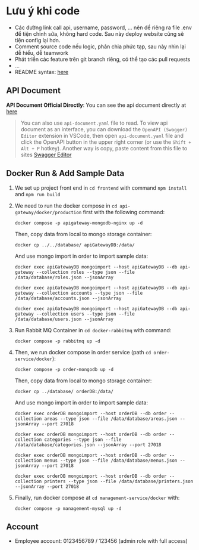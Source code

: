 # Lưu ý khi code 
- Các đường link call api, username, password, ... nên để riêng ra file .env để tiện chỉnh sửa, không hard code. Sau này deploy website cũng sẽ tiện config lại hơn.
- Comment source code nếu logic, phân chia phức tạp, sau này nhìn lại dễ hiểu, dễ teamwork
- Phát triển các feature trên git branch riêng, có thể tạo các pull requests
- ...
- README syntax: [here](https://docs.github.com/en/get-started/writing-on-github/getting-started-with-writing-and-formatting-on-github/basic-writing-and-formatting-syntax)

## API Document
**API Document Official Directly**: You can see the api document directly at [here](https://app.swaggerhub.com/apis/HaiLuu/GreenFeast/1.0.0)
> You can also use `api-document.yaml` file to read. To view api document as an interface, you can download the `OpenAPI (Swagger) Editor` extension in VSCode, then open `api-document.yaml` file and click the OpenAPI button in the upper right corner (or use the `Shift + Alt + P` hotkey). Another way is copy, paste content from this file to sites [Swagger Editor](https://editor.swagger.io/)

## Docker Run & Add Sample Data
1. We set up project front end in `cd frontend` with command `npm install` and `npm run build`
1. We need to run the docker compose in `cd api-gateway/docker/production` first with the following command: 
   
   ```
   docker compose -p apigateway-mongodb-nginx up -d 
   ```
   Then, copy data from local to mongo storage container:
   
   ```
   docker cp ../../database/ apiGatewayDB:/data/
   ```   
   And use mongo import in order to import sample data:
   
   ```
   docker exec apiGatewayDB mongoimport --host apiGatewayDB --db api-gateway --collection roles --type json --file /data/database/roles.json --jsonArray
   ```

   ```
   docker exec apiGatewayDB mongoimport --host apiGatewayDB --db api-gateway --collection accounts --type json --file /data/database/accounts.json --jsonArray
   ```

   ```
   docker exec apiGatewayDB mongoimport --host apiGatewayDB --db api-gateway --collection users --type json --file /data/database/users.json --jsonArray
   ```
2. Run Rabbit MQ Container in `cd docker-rabbitmq` with command:
   
   ```
   docker compose -p rabbitmq up -d 
   ```
3. Then, we run docker compose in order service (path `cd order-service/docker`):
   
   ```
   docker compose -p order-mongodb up -d 
   ```

   Then, copy data from local to mongo storage container:
   
   ```
   docker cp ../database/ orderDB:/data/
   ```   
   And use mongo import in order to import sample data:
   
   ```
   docker exec orderDB mongoimport --host orderDB --db order --collection areas --type json --file /data/database/areas.json --jsonArray --port 27018
   ```

   ```
   docker exec orderDB mongoimport --host orderDB --db order --collection categories --type json --file /data/database/categories.json --jsonArray --port 27018
   ```

   ```
   docker exec orderDB mongoimport --host orderDB --db order --collection menus --type json --file /data/database/menus.json --jsonArray --port 27018
   ```

   ```
   docker exec orderDB mongoimport --host orderDB --db order --collection printers --type json --file /data/database/printers.json --jsonArray --port 27018
   ```
4. Finally, run docker compose at `cd management-service/docker` with:

    ```
    docker compose -p management-mysql up -d
    ```

## Account
- Employee account: 0123456789 / 123456 (admin role with full access)
